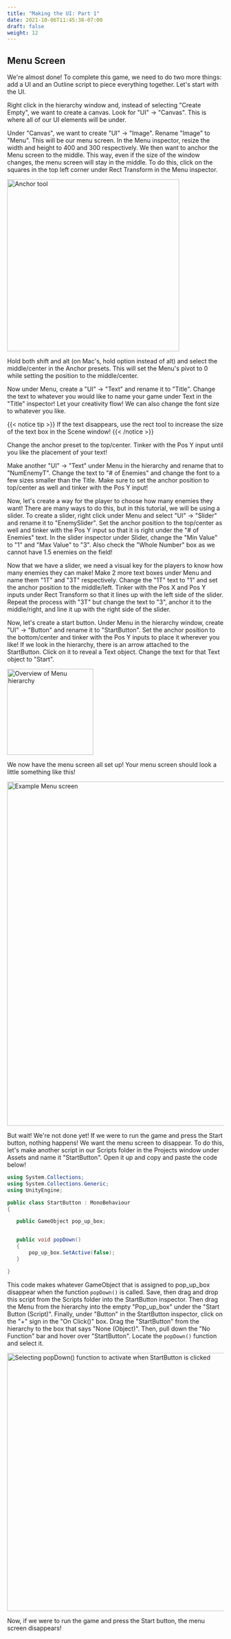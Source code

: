 ```yaml
---
title: "Making the UI: Part 1"
date: 2021-10-06T11:45:38-07:00
draft: false
weight: 12
---
```


## Menu Screen

We're almost done! To complete this game, we need to do two more things: add a UI and an Outline script to piece everything together. Let's start with the UI.

Right click in the hierarchy window and, instead of selecting "Create Empty", we want to create a canvas. Look for "UI" → "Canvas". This is where all of our UI elements will be under.

Under "Canvas", we want to create "UI" → "Image". Rename "Image" to "Menu". This will be our menu screen. In the Menu inspector, resize the width and height to 400 and 300 respectively.
We then want to anchor the Menu screen to the middle. This way, even if the size of the window changes, the menu screen will stay in the middle. To do this, click on the squares in the top left corner under Rect Transform in the Menu inspector.

<img src="../img/11_anchors.png" alt="Anchor tool" width="400"/>

Hold both shift and alt (on Mac's, hold option instead of alt) and select the middle/center in the Anchor presets. This will set the Menu's pivot to 0 while setting the position to the middle/center.

Now under Menu, create a "UI" → "Text" and rename it to "Title". Change the text to whatever you would like to name your game under Text in the "Title" inspector! Let your creativity flow! We can also change the font size to whatever you like.

{{< notice tip >}}
If the text disappears, use the rect tool to increase the size of the text box in the Scene window!
{{< /notice >}}

Change the anchor preset to the top/center. Tinker with the Pos Y input until you like the placement of your text!

Make another "UI" → "Text" under Menu in the hierarchy and rename that to "NumEnemyT". Change the text to "# of Enemies" and change the font to a few sizes smaller than the Title. Make sure to set the anchor position to top/center as well and tinker with the Pos Y input!

Now, let's create a way for the player to choose how many enemies they want! There are many ways to do this, but in this tutorial, we will be using a slider.
To create a slider, right click under Menu and select "UI" → "Slider" and rename it to "EnemySlider". Set the anchor position to the top/center as well and tinker with the Pos Y input so that it is right under the "# of Enemies" text. In the slider inspector under Slider, change the "Min Value" to "1" and "Max Value" to "3". Also check the "Whole Number" box as we cannot have 1.5 enemies on the field!

Now that we have a slider, we need a visual key for the players to know how many enemies they can make!
Make 2 more text boxes under Menu and name them "1T" and "3T" respectively. Change the "1T" text to "1" and set the anchor position to the middle/left. Tinker with the Pos X and Pos Y inputs under Rect Transform so that it lines up with the left side of the slider.
Repeat the process with "3T" but change the text to "3", anchor it to the middle/right, and line it up with the right side of the slider.

Now, let's create a start button. Under Menu in the hierarchy window, create "UI" → "Button" and rename it to "StartButton". Set the anchor position to the bottom/center and tinker with the Pos Y inputs to place it wherever you like! If we look in the hierarchy, there is an arrow attached to the StartButton. Click on it to reveal a Text object. Change the text for that Text object to "Start".

<img src="../img/11_buttonUI.png" alt="Overview of Menu hierarchy" width="200"/>

We now have the menu screen all set up! Your menu screen should look a little something like this!

<img src="../img/11_result.png" alt="Example Menu screen" width="800"/>

But wait! We're not done yet! If we were to run the game and press the Start button, nothing happens! We want the menu screen to disappear.
To do this, let's make another script in our Scripts folder in the Projects window under Assets and name it "StartButton". Open it up and copy and paste the code below!

```csharp
using System.Collections;
using System.Collections.Generic;
using UnityEngine;

public class StartButton : MonoBehaviour
{

   public GameObject pop_up_box;


   public void popDown()
   {
       pop_up_box.SetActive(false);
   }

}
```

This code makes whatever GameObject that is assigned to pop_up_box disappear when the function `popDown()` is called. Save, then drag and drop this script from the Scripts folder into the StartButton inspector. Then drag the Menu from the hierarchy into the empty "Pop_up_box" under the "Start Button (Script)".
Finally, under "Button" in the StartButton inspector, click on the "+" sign in the "On Click()" box. Drag the "StartButton" from the hierarchy to the box that says "None (Object)".
Then, pull down the "No Function" bar and hover over "StartButton". Locate the `popDown()` function and select it.

<img src="../img/11_popDown.png" alt="Selecting popDown() function to activate when StartButton is clicked" width="600"/>

Now, if we were to run the game and press the Start button, the menu screen disappears!

